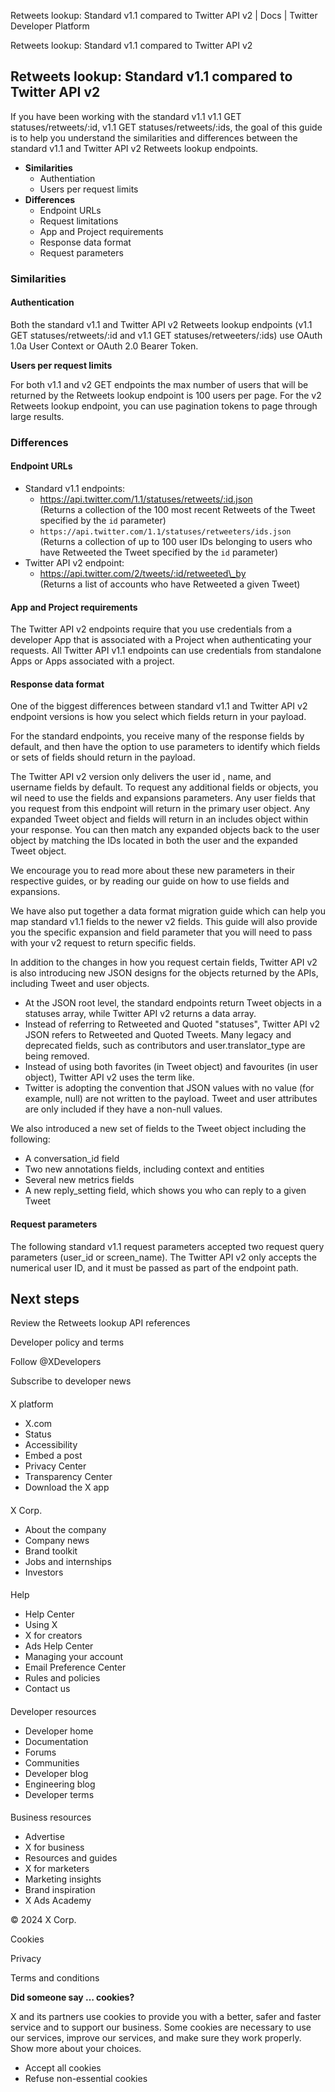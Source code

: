 
Retweets lookup: Standard v1.1 compared to Twitter API v2 | Docs | Twitter Developer Platform 

Retweets lookup: Standard v1.1 compared to Twitter API v2

Retweets lookup: Standard v1.1 compared to Twitter API v2
---------------------------------------------------------

If you have been working with the standard v1.1 v1.1 GET statuses/retweets/:id, v1.1 GET statuses/retweets/:ids, the goal of this guide is to help you understand the similarities and differences between the standard v1.1 and Twitter API v2 Retweets lookup endpoints.

* **Similarities**
	+ Authentiation
	+ Users per request limits
* **Differences**
	+ Endpoint URLs
	+ Request limitations
	+ App and Project requirements
	+ Response data format
	+ Request parameters

### Similarities

#### **Authentication**

Both the standard v1.1 and Twitter API v2 Retweets lookup endpoints (v1.1 GET statuses/retweets/:id and v1.1 GET statuses/retweeters/:ids) use OAuth 1.0a User Context or OAuth 2.0 Bearer Token.

**Users per request limits**

For both v1.1 and v2 GET endpoints the max number of users that will be returned by the Retweets lookup endpoint is 100 users per page. For the v2 Retweets lookup endpoint, you can use pagination tokens to page through large results. 

### Differences

#### Endpoint URLs

* Standard v1.1 endpoints:
	+ https://api.twitter.com/1.1/statuses/retweets/:id.json  
	(Returns a collection of the 100 most recent Retweets of the Tweet specified by the `id` parameter)
	+ `https://api.twitter.com/1.1/statuses/retweeters/ids.json`  
	(Returns a collection of up to 100 user IDs belonging to users who have Retweeted the Tweet specified by the `id` parameter)
* Twitter API v2 endpoint:
	+ https://api.twitter.com/2/tweets/:id/retweeted\_by  
	(Returns a list of accounts who have Retweeted a given Tweet)

#### App and Project requirements

The Twitter API v2 endpoints require that you use credentials from a developer App that is associated with a Project when authenticating your requests. All Twitter API v1.1 endpoints can use credentials from standalone Apps or Apps associated with a project.  

#### Response data format

One of the biggest differences between standard v1.1 and Twitter API v2 endpoint versions is how you select which fields return in your payload.

For the standard endpoints, you receive many of the response fields by default, and then have the option to use parameters to identify which fields or sets of fields should return in the payload.

The Twitter API v2 version only delivers the user id , name, and username fields by default. To request any additional fields or objects, you wil need to use the fields and expansions parameters. Any user fields that you request from this endpoint will return in the primary user object. Any expanded Tweet object and fields will return in an includes object within your response. You can then match any expanded objects back to the user object by matching the IDs located in both the user and the expanded Tweet object. 

We encourage you to read more about these new parameters in their respective guides, or by reading our guide on how to use fields and expansions. 

We have also put together a data format migration guide which can help you map standard v1.1 fields to the newer v2 fields. This guide will also provide you the specific expansion and field parameter that you will need to pass with your v2 request to return specific fields.   

In addition to the changes in how you request certain fields, Twitter API v2 is also introducing new JSON designs for the objects returned by the APIs, including Tweet and user objects.

* At the JSON root level, the standard endpoints return Tweet objects in a statuses array, while Twitter API v2 returns a data array.
* Instead of referring to Retweeted and Quoted "statuses", Twitter API v2 JSON refers to Retweeted and Quoted Tweets. Many legacy and deprecated fields, such as contributors and user.translator\_type are being removed.
* Instead of using both favorites (in Tweet object) and favourites (in user object), Twitter API v2 uses the term like.
* Twitter is adopting the convention that JSON values with no value (for example, null) are not written to the payload. Tweet and user attributes are only included if they have a non-null values.

We also introduced a new set of fields to the Tweet object including the following:

* A conversation\_id field
* Two new annotations fields, including context and entities
* Several new metrics fields
* A new reply\_setting field, which shows you who can reply to a given Tweet

#### Request parameters

The following standard v1.1 request parameters accepted two request query parameters (user\_id or screen\_name). The Twitter API v2 only accepts the numerical user ID, and it must be passed as part of the endpoint path.

Next steps
----------

Review the Retweets lookup API references

Developer policy and terms

Follow @XDevelopers

Subscribe to developer news

#### 
 X platform

* X.com
* Status
* Accessibility
* Embed a post
* Privacy Center
* Transparency Center
* Download the X app

#### 
 X Corp.

* About the company
* Company news
* Brand toolkit
* Jobs and internships
* Investors

#### 
 Help

* Help Center
* Using X
* X for creators
* Ads Help Center
* Managing your account
* Email Preference Center
* Rules and policies
* Contact us

#### 
 Developer resources

* Developer home
* Documentation
* Forums
* Communities
* Developer blog
* Engineering blog
* Developer terms

#### 
 Business resources

* Advertise
* X for business
* Resources and guides
* X for marketers
* Marketing insights
* Brand inspiration
* X Ads Academy

 © 2024 X Corp.

Cookies

Privacy

Terms and conditions

**Did someone say … cookies?**  

 X and its partners use cookies to provide you with a better, safer and
 faster service and to support our business. Some cookies are necessary to use
 our services, improve our services, and make sure they work properly.
 Show more about your choices.

* Accept all cookies
* Refuse non-essential cookies